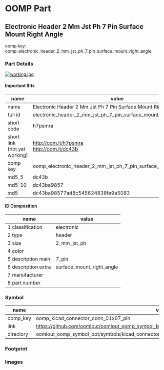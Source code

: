 # OOMP Part  
## Electronic Header 2 Mm Jst Ph 7 Pin Surface Mount Right Angle  
  
oomp key: oomp_electronic_header_2_mm_jst_ph_7_pin_surface_mount_right_angle  
  
### Part Details  
  
[![working.jpg](working_600.jpg)](working.jpg)  
  
#### Important Bits  
| name | value | 
| --- | --- | 
| name | Electronic Header 2 Mm Jst Ph 7 Pin Surface Mount Right Angle | 
| full id | electronic_header_2_mm_jst_ph_7_pin_surface_mount_right_angle | 
| short code | h7psmra | 
| short link<br>(not yet working) | http://oom.lt/h7psmra<br>http://oom.lt/dc43b | 
| oomp key | oomp_electronic_header_2_mm_jst_ph_7_pin_surface_mount_right_angle | 
| md5_5 | dc43b | 
| md5_10 | dc43ba9857 | 
| md5 | dc43ba98577ad8c545624838fe9a5083 | 
#### ID Composition  
| name | value | 
| --- | --- | 
| 1 classification | electronic | 
| 2 type | header | 
| 3 size | 2_mm_jst_ph | 
| 4 color |  | 
| 5 description main | 7_pin | 
| 6 description extra | surface_mount_right_angle | 
| 7 manufacturer |  | 
| 8 part number |  | 
### Symbol  
| name | value | 
| --- | --- | 
| oomp_key | oomp_kicad_connector_conn_01x07_pin | 
| link | https://github.com/oomlout/oomlout_oomp_symbol_bot/tree/main/symbols/kicad_connector_conn_01x07_pin | 
| directory | oomlout_oomp_symbol_bot/symbols/kicad_connector_conn_01x07_pin//working/working.kicad_sym | 
### Footprint  
### Images  

